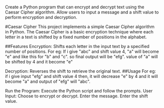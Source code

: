 Create a Python program that can encrypt and decrypt text using the Caesar Cipher algorithm. Allow users to input a message and a shift value to perform encryption and decryption.

#Caesar Cipher
This project implements a simple Caesar Cipher algorithm in Python. The Caesar Cipher is a basic encryption technique where each letter in a text is shifted by a fixed number of positions in the alphabet.

##Features
Encryption: Shifts each letter in the input text by a specified number of positions.
For eg: If i give "abc" and shift value 4, "a" will become "e" and like this for "b" 
and "c". so final output will be "efg".
value of "a" will be shifted by 4 and it become "e"

Decryption: Reverses the shift to retrieve the original text.
##Usage
For eg: if i give input "efg" and shift value 4 then,
it will decrease "e" by 4 and it will become "a" and output of "efg" will "abc".

Run the Program: Execute the Python script and follow the prompts.
User Input:
Choose to encrypt or decrypt.
Enter the message.
Enter the shift value.
